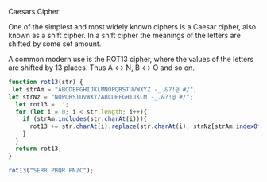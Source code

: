 Caesars Cipher

One of the simplest and most widely known ciphers is a Caesar cipher, also known as a shift cipher. In a shift cipher the meanings of the letters are shifted by some set amount.

A common modern use is the ROT13 cipher, where the values of the letters are shifted by 13 places. Thus A ↔ N, B ↔ O and so on.

```js
function rot13(str) {
 let strAm = "ABCDEFGHIJKLMNOPQRSTUVWXYZ -_.&?!@ #/";
let strNz = "NOPQRSTUVWXYZABCDEFGHIJKLM -_.&?!@ #/";
  let rot13 = '';
  for (let i = 0; i < str.length; i++){
    if (strAm.includes(str.charAt(i))){
      rot13 += str.charAt(i).replace(str.charAt(i), strNz[strAm.indexOf(str.charAt(i))]);
    }
  }
  return rot13;
}
```

```js
rot13("SERR PBQR PNZC");
```
